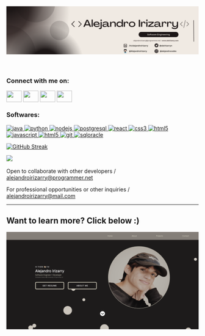  <head>
    <link rel="stylesheet" href="/styles.css">
  </head>
    <body>
      <header><img src="/header_new.png"></header>
      <!-- Socials -->
      <h3 align="left">Connect with me on:</h3>
      <p align="left">
      <a href="https://twitter.com/aleirizarryn" target="_blank"><img align="center" src="https://www.svgrepo.com/show/80427/twitter.svg" alt="" height="30" width="40" /></a>
      <a href="https://www.linkedin.com/in/alejandroirizarry/" target="blank"><img align="center" src="https://www.svgrepo.com/show/299484/linkedin.svg" alt="" height="30" width="40" /></a>
      <a href="https://www.instagram.com/alejandrocodes/" target="blank"><img align="center" src="https://www.svgrepo.com/show/217758/instagram.svg" alt="" height="30" width="40" /></a>
        <a href="https://aleirizarry.com" target="blank"><img align="center" src="https://www.svgrepo.com/show/294232/html-website.svg" alt="" height="30" width="40" /></a>
</p>
      <!-- Skills/Tools -->
      <h3 align="left">Softwares:</h3>
<p align="left"> <a href="https://www.java.com/en/" target="_blank"> <img src="https://www.svgrepo.com/show/249774/java.svg" alt="java" width="40" height="40"/> </a> 
  <a href="https://www.python.org/" target="_blank"> <img src="https://www.svgrepo.com/show/354238/python.svg" alt="python" width="40" height="40"/> </a>
   <a href="https://nodejs.org/en" target="_blank"> <img src="https://www.svgrepo.com/show/303360/nodejs-logo.svg" alt="nodejs" width="40" height="40"/> </a>
  <a href="https://www.postgresql.org/" target="_blank"> <img src="https://www.svgrepo.com/show/439268/postgresql.svg" alt="postgresql" width="40" height="40"/> </a> 
   <a href="https://react.dev/" target="_blank"> <img src="https://cdn.worldvectorlogo.com/logos/react-2.svg" alt="react" width="40" height="40"/> </a> 
  <a href="https://www.w3schools.com/css/" target="_blank"> <img src="https://www.svgrepo.com/show/373535/css.svg" alt="css3" width="40" height="40"/> </a> 
  <a href="https://www.w3.org/html/" target="_blank"> <img src="https://www.svgrepo.com/show/353884/html-5.svg" alt="html5" width="40" height="40"/> </a> <a href="https://www.javascript.com/" target="_blank"> <img src="https://www.svgrepo.com/show/349419/javascript.svg" alt="javascript" width="40" height="40"/> </a> 
  <a href="https://learn.microsoft.com/en-us/dotnet/csharp/" target="_blank"> <img src="https://www.svgrepo.com/show/353622/c-sharp.svg" alt="html5" width="40" height="40"/> </a>
  <a href="https://git-scm.com/" target="_blank"> <img src="https://www.vectorlogo.zone/logos/git-scm/git-scm-icon.svg" alt="git" width="40" height="40"/> </a> 
  <a href="https://www.oracle.com/database/sqldeveloper/" target="_blank"> <img src="https://www.svgrepo.com/show/255832/sql.svg" alt="sqloracle" width="40" height="40"/> </a> 

</p>
 
[![GitHub Streak](https://streak-stats.demolab.com?user=AlejandroIrizarry&theme=apprentice)](https://git.io/streak-stats)
 
 
 ![](https://komarev.com/ghpvc/?username=AlejandroIrizarry&color=grey)
  
  <p>Open to collaborate with other developers / <a href="mailto:alejandroirizarry@programmer.net">alejandroirizarry@programmer.net</a></p>
  <p>For professional opportunities or other inquiries / <a href="mailto:alejandroirizarry@mail.com">alejandroirizarry@mail.com</a></p>
  <hr>
  
  <h2>Want to learn more? Click below :)</h2>
  
  <a href="https://aleirizarry.com" target="_blank"><img src="ss.png"/></a>
 
